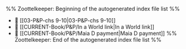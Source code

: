 %% Zoottelkeeper: Beginning of the autogenerated index file list  %%
- 📄 [[03-P&P-chs 9-10|03-P&P-chs 9-10]]
- 📄 [[CURRENT-Book/P&P/In a World link|In a World link]]
- 📄 [[CURRENT-Book/P&P/Maia D payment|Maia D payment]]
%% Zoottelkeeper: End of the autogenerated index file list  %%
